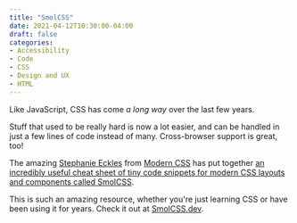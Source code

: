 ```yaml
---
title: "SmolCSS"
date: 2021-04-12T10:30:00-04:00
draft: false
categories:
- Accessibility
- Code
- CSS
- Design and UX
- HTML
---
```


Like JavaScript, CSS has come _a long way_ over the last few years.

Stuff that used to be really hard is now a lot easier, and can be handled in just a few lines of code instead of many. Cross-browser support is great, too!

The amazing [Stephanie Eckles](https://twitter.com/5t3ph) from [Modern CSS](https://moderncss.dev/) has put together [an incredibly useful cheat sheet of tiny code snippets for modern CSS layouts and components called SmolCSS](https://smolcss.dev/).

This is such an amazing resource, whether you're just learning CSS or have been using it for years. Check it out at [SmolCSS.dev](https://smolcss.dev/).